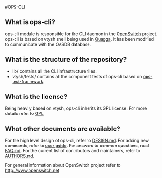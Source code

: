 #OPS-CLI

What is ops-cli?
----------------
ops-cli module is responsible for the CLI daemon in the [OpenSwitch](http://www.openswitch.net)
project.<br/>
ops-cli is based on vtysh shell being used in [Quagga](http://www.nongnu.org/quagga/).
It has been modified to communicate with the OVSDB database.

What is the structure of the repository?
----------------------------------------
* lib/ contains all the CLI infrastructure files.
* vtysh/tests/ contains all the component tests of ops-cli based on [ops-test-framework](http://git.openswitch.net/openswitch/ops-test-framework).

What is the license?
--------------------
Being heavily based on vtysh, ops-cli inherits its GPL license. For more details refer to [GPL](http://www.gnu.org/licenses/gpl.html)

What other documents are available?
-----------------------------------
For the high level design of ops-cli, refer to [DESIGN.md](DESIGN.md).
For adding new commands, refer to [user guide](CLI_user_guide.md).
For answers to common questions, read [FAQ.md](FAQ.md).
For the current list of contributors and maintainers, refer to [AUTHORS.md](AUTHORS.md).

For general information about OpenSwitch project refer to http://www.openswitch.net
